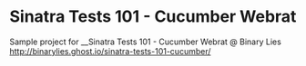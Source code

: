 # Sinatra Tests 101 - Cucumber Webrat

Sample project for __Sinatra Tests 101 - Cucumber Webrat @ Binary Lies
http://binarylies.ghost.io/sinatra-tests-101-cucumber/
